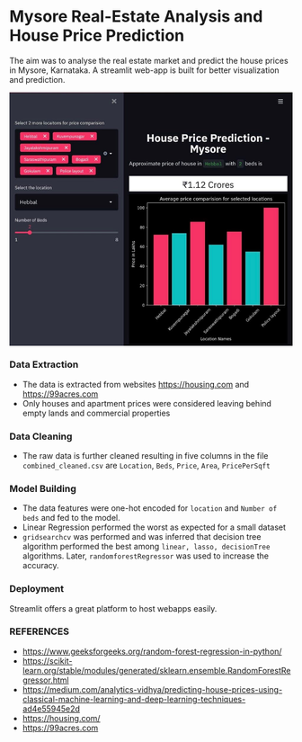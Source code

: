  # Mysore Real-Estate Analysis and House Price Prediction
The aim was to analyse the real estate market and predict the house prices in Mysore, Karnataka. A streamlit web-app is built for better visualization and prediction.

<p align="center"> <img align="middle" width=600px src="./Images/photo_2021-06-30_14-01-51.jpg" /></p>

### Data Extraction
* The data is extracted from websites https://housing.com and https://99acres.com
* Only houses and apartment prices were considered leaving behind empty lands and commercial properties

### Data Cleaning
* The raw data is further cleaned resulting in five columns in the file `combined_cleaned.csv` are `Location`, `Beds`, `Price`, `Area`, `PricePerSqft`

### Model Building
* The data features were one-hot encoded for `location` and `Number of beds` and fed to the model.
* Linear Regression performed the worst as expected for a small dataset
* `gridsearchcv` was performed and was inferred that decision tree algorithm performed the best among `linear, lasso, decisionTree` algorithms. Later, `randomforestRegressor` was used to increase the accuracy.

### Deployment
Streamlit offers a great platform to host webapps easily. 

### REFERENCES
* https://www.geeksforgeeks.org/random-forest-regression-in-python/ 
* https://scikit-learn.org/stable/modules/generated/sklearn.ensemble.RandomForestRegressor.html 
* https://medium.com/analytics-vidhya/predicting-house-prices-using-classical-machine-learning-and-deep-learning-techniques-ad4e55945e2d 
* https://housing.com/ 
* https://99acres.com 
